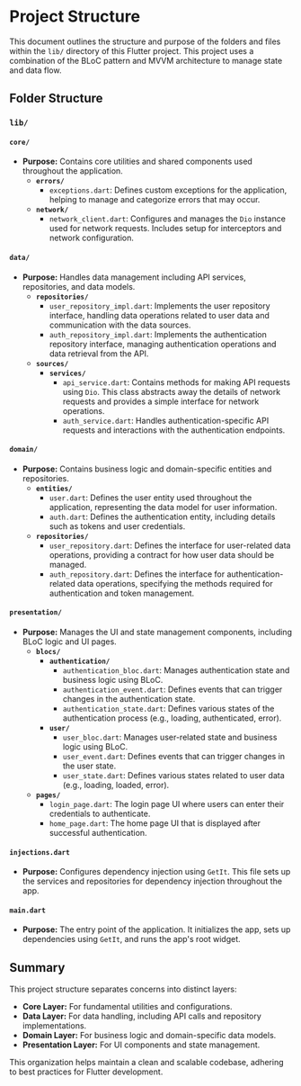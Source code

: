 # Project Structure

This document outlines the structure and purpose of the folders and files within the `lib/` directory of this Flutter project. This project uses a combination of the BLoC pattern and MVVM architecture to manage state and data flow.

## Folder Structure

### `lib/`

#### `core/`
- **Purpose:** Contains core utilities and shared components used throughout the application.
  - **`errors/`**
    - `exceptions.dart`: Defines custom exceptions for the application, helping to manage and categorize errors that may occur.
  - **`network/`**
    - `network_client.dart`: Configures and manages the `Dio` instance used for network requests. Includes setup for interceptors and network configuration.

#### `data/`
- **Purpose:** Handles data management including API services, repositories, and data models.
  - **`repositories/`**
    - `user_repository_impl.dart`: Implements the user repository interface, handling data operations related to user data and communication with the data sources.
    - `auth_repository_impl.dart`: Implements the authentication repository interface, managing authentication operations and data retrieval from the API.
  - **`sources/`**
    - **`services/`**
      - `api_service.dart`: Contains methods for making API requests using `Dio`. This class abstracts away the details of network requests and provides a simple interface for network operations.
      - `auth_service.dart`: Handles authentication-specific API requests and interactions with the authentication endpoints.

#### `domain/`
- **Purpose:** Contains business logic and domain-specific entities and repositories.
  - **`entities/`**
    - `user.dart`: Defines the user entity used throughout the application, representing the data model for user information.
    - `auth.dart`: Defines the authentication entity, including details such as tokens and user credentials.
  - **`repositories/`**
    - `user_repository.dart`: Defines the interface for user-related data operations, providing a contract for how user data should be managed.
    - `auth_repository.dart`: Defines the interface for authentication-related data operations, specifying the methods required for authentication and token management.

#### `presentation/`
- **Purpose:** Manages the UI and state management components, including BLoC logic and UI pages.
  - **`blocs/`**
    - **`authentication/`**
      - `authentication_bloc.dart`: Manages authentication state and business logic using BLoC.
      - `authentication_event.dart`: Defines events that can trigger changes in the authentication state.
      - `authentication_state.dart`: Defines various states of the authentication process (e.g., loading, authenticated, error).
    - **`user/`**
      - `user_bloc.dart`: Manages user-related state and business logic using BLoC.
      - `user_event.dart`: Defines events that can trigger changes in the user state.
      - `user_state.dart`: Defines various states related to user data (e.g., loading, loaded, error).
  - **`pages/`**
    - `login_page.dart`: The login page UI where users can enter their credentials to authenticate.
    - `home_page.dart`: The home page UI that is displayed after successful authentication.

#### `injections.dart`
- **Purpose:** Configures dependency injection using `GetIt`. This file sets up the services and repositories for dependency injection throughout the app.

#### `main.dart`
- **Purpose:** The entry point of the application. It initializes the app, sets up dependencies using `GetIt`, and runs the app's root widget.

## Summary

This project structure separates concerns into distinct layers:
- **Core Layer:** For fundamental utilities and configurations.
- **Data Layer:** For data handling, including API calls and repository implementations.
- **Domain Layer:** For business logic and domain-specific data models.
- **Presentation Layer:** For UI components and state management.

This organization helps maintain a clean and scalable codebase, adhering to best practices for Flutter development.
